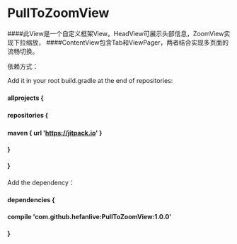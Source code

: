 # PullToZoomView

####此View是一个自定义框架View。HeadView可展示头部信息，ZoomView实现下拉缩放，
####ContentView包含Tab和ViewPager，两者结合实现多页面的流畅切换。

依赖方式：

Add it in your root build.gradle at the end of repositories:<br> 
####	allprojects {　<br> 
####		repositories {　<br> 
####			maven { url 'https://jitpack.io' }　<br> 
####		}<br> 
####	}<br> 
	
Add the dependency：<br> 
####	dependencies {　<br> 
####		compile 'com.github.hefanlive:PullToZoomView:1.0.0'<br> 
####	}　<br> 
